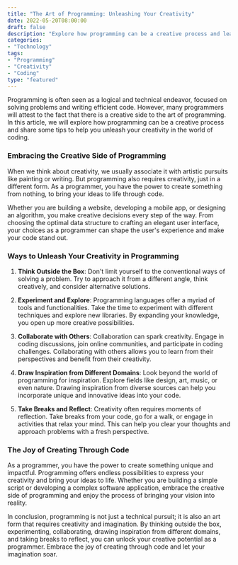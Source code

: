 ```yaml
---
title: "The Art of Programming: Unleashing Your Creativity"
date: 2022-05-20T08:00:00
draft: false
description: "Explore how programming can be a creative process and learn tips to unleash your creativity in the world of coding."
categories:
- "Technology"
tags:
- "Programming"
- "Creativity"
- "Coding"
type: "featured"
---
```


Programming is often seen as a logical and technical endeavor, focused on solving problems and writing efficient code. However, many programmers will attest to the fact that there is a creative side to the art of programming. In this article, we will explore how programming can be a creative process and share some tips to help you unleash your creativity in the world of coding.

### Embracing the Creative Side of Programming

When we think about creativity, we usually associate it with artistic pursuits like painting or writing. But programming also requires creativity, just in a different form. As a programmer, you have the power to create something from nothing, to bring your ideas to life through code.

Whether you are building a website, developing a mobile app, or designing an algorithm, you make creative decisions every step of the way. From choosing the optimal data structure to crafting an elegant user interface, your choices as a programmer can shape the user's experience and make your code stand out.

### Ways to Unleash Your Creativity in Programming

1. **Think Outside the Box**: Don't limit yourself to the conventional ways of solving a problem. Try to approach it from a different angle, think creatively, and consider alternative solutions.

2. **Experiment and Explore**: Programming languages offer a myriad of tools and functionalities. Take the time to experiment with different techniques and explore new libraries. By expanding your knowledge, you open up more creative possibilities.

3. **Collaborate with Others**: Collaboration can spark creativity. Engage in coding discussions, join online communities, and participate in coding challenges. Collaborating with others allows you to learn from their perspectives and benefit from their creativity.

4. **Draw Inspiration from Different Domains**: Look beyond the world of programming for inspiration. Explore fields like design, art, music, or even nature. Drawing inspiration from diverse sources can help you incorporate unique and innovative ideas into your code.

5. **Take Breaks and Reflect**: Creativity often requires moments of reflection. Take breaks from your code, go for a walk, or engage in activities that relax your mind. This can help you clear your thoughts and approach problems with a fresh perspective.

### The Joy of Creating Through Code

As a programmer, you have the power to create something unique and impactful. Programming offers endless possibilities to express your creativity and bring your ideas to life. Whether you are building a simple script or developing a complex software application, embrace the creative side of programming and enjoy the process of bringing your vision into reality.

In conclusion, programming is not just a technical pursuit; it is also an art form that requires creativity and imagination. By thinking outside the box, experimenting, collaborating, drawing inspiration from different domains, and taking breaks to reflect, you can unlock your creative potential as a programmer. Embrace the joy of creating through code and let your imagination soar.
